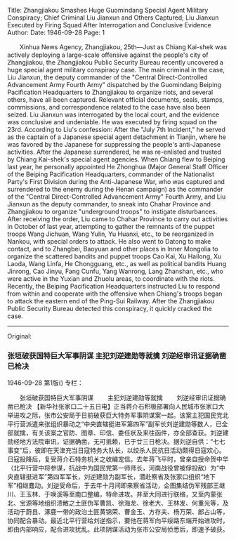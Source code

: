 Title: Zhangjiakou Smashes Huge Guomindang Special Agent Military Conspiracy; Chief Criminal Liu Jianxun and Others Captured; Liu Jianxun Executed by Firing Squad After Interrogation and Conclusive Evidence
Author:
Date: 1946-09-28
Page: 1

　　Xinhua News Agency, Zhangjiakou, 25th—Just as Chiang Kai-shek was actively deploying a large-scale offensive against the people's city of Zhangjiakou, the Zhangjiakou Public Security Bureau recently uncovered a huge special agent military conspiracy case. The main criminal in the case, Liu Jianxun, the deputy commander of the "Central Direct-Controlled Advancement Army Fourth Army" dispatched by the Guomindang Beiping Pacification Headquarters to Zhangjiakou to organize riots, and several others, have all been captured. Relevant official documents, seals, stamps, commissions, and correspondence related to the case have also been seized. Liu Jianxun was interrogated by the local court, and the evidence was conclusive and undeniable. He was executed by firing squad on the 23rd. According to Liu's confession: After the "July 7th Incident," he served as the captain of a Japanese special agent detachment in Tianjin, where he was favored by the Japanese for suppressing the people's anti-Japanese activities. After the Japanese surrendered, he was re-enlisted and trusted by Chiang Kai-shek's special agent agencies. When Chiang flew to Beiping last year, he personally appointed He Zhonghua (Major General Staff Officer of the Beiping Pacification Headquarters, commander of the Nationalist Party's First Division during the Anti-Japanese War, who was captured and surrendered to the enemy during the Henan campaign) as the commander of the "Central Direct-Controlled Advancement Army" Fourth Army, and Liu Jianxun as the deputy commander, to sneak into Chahar Province and Zhangjiakou to organize "underground troops" to instigate disturbances. After receiving the order, Liu came to Chahar Province to carry out activities in October of last year, attempting to gather the remnants of the puppet troops Wang Jichuan, Wang Yulin, Yu Huanxi, etc., to be reorganized in Nankou, with special orders to attack. He also went to Datong to make contact, and to Zhangbei, Baoyuan and other places in Inner Mongolia to organize the scattered bandits and puppet troops Cao Kai, Xu Hailong, Xu Laoda, Wang Linfa, He Chongguang, etc., as well as political bandits Huang Jinrong, Cao Jinyu, Fang Cunfu, Yang Wanrong, Lang Zhanshan, etc., who were active in the Yuxian and Zhuolu areas, to coordinate with the riots. Recently, the Beiping Pacification Headquarters instructed Liu to respond from within and cooperate with the offensive when Chiang's troops began to attack the eastern end of the Ping-Sui Railway. After the Zhangjiakou Public Security Bureau detected this conspiracy, it quickly cracked the case.



<hr /> 

Original: 


### 张垣破获国特巨大军事阴谋  主犯刘逆建勋等就擒  刘逆经审讯证据确凿已枪决

1946-09-28
第1版()
专栏：

　　张垣破获国特巨大军事阴谋
　　主犯刘逆建勋等就擒
　　刘逆经审讯证据确凿已枪决
    【新华社张家口二十五日电】正当蒋介石积极部署向人民城市张家口大举进攻之际，张市公安局于日前破获巨大特务军事阴谋案一起。该案主犯国民党北平行营派遣来张组织暴动之“中央直辖挺进军第四军”副军长刘逆建勋等数人，已全部就擒，有关该案之官防、图章、印信、委任状及来往函件，亦全部查获。刘逆建勋经地方法院审讯，证据确凿，无可抵赖，已于廿三日枪决。据刘逆自供：“七七事变”后，彼即在天津充当日寇特务大队长，以绞杀人民抗日活动颇得日寇欢心。日寇投降后，复受蒋介石特务机关之收编宠信。去年蒋飞平时，曾亲自授命贺中华（北平行营中将参谋，抗战中为国民党第一师师长，河南战役曾被俘投敌）为“中央直辖挺进军”第四军军长，刘逆建勋为副军长，潜赴察省及张家口组织“地下军”相继蠢动。刘逆受命后，于去年十月间即来察省活动，企图集结伪军残部王继川、王玉林、于唤溪等至南口整编，特命进攻。并至大同进行联络，又至内蒙张北、宝源等地组织溃散之土匪伪军曹凯、徐海龙、徐老大、王林发、何重光等，及活动于蔚县、涿鹿一带的政治土匪黄锦荣、曹金玉、方存夫、杨万荣、郎占山等，协同配合暴动。最近北平行营给刘逆指示，要他在蒋军向平绥路东端开始进攻时，即由内部响应，配合进攻扰乱。此项阴谋活动为张市公安局侦悉后，即速予破获。
